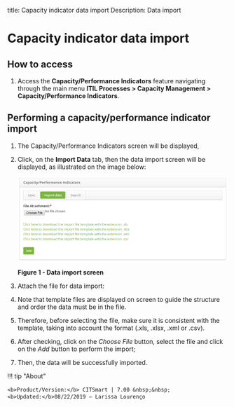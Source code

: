 title: Capacity indicator data import
Description: Data import
# Capacity indicator data import

How to access
----------------

1. Access the **Capacity/Performance Indicators** feature navigating through the main menu **ITIL Processes > Capacity Management > Capacity/Performance Indicators**.

Performing a capacity/performance indicator import
---------------------------------------------------------

1. The Capacity/Performance Indicators screen will be displayed,

2. Click, on the **Import Data** tab, then the data import screen will be displayed, as illustrated on the image below:

    ![Import](images/indicador.img1.jpg)

    **Figure 1 - Data import screen**

3. Attach the file for data import:

4. Note that template files are displayed on screen to guide the structure and order the data must be in the file.

5. Therefore, before selecting the file, make sure it is consistent with the template, taking into account the format (.xls, 
.xlsx, .xml or .csv).

6. After checking, click on the *Choose File* button, select the file and click on the *Add* button to perform the import;

7. Then, the data will be successfully imported.

!!! tip "About"

    <b>Product/Version:</b> CITSmart | 7.00 &nbsp;&nbsp;
    <b>Updated:</b>08/22/2019 – Larissa Lourenço

